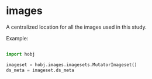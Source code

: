 # images 

A centralized location for all the images used in this study. 

Example:

```python

import hobj

imageset = hobj.images.imagesets.MutatorImageset()
ds_meta = imageset.ds_meta
```
